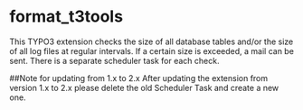 # format_t3tools
This TYPO3 extension checks the size of all database tables and/or the size of all log files at regular intervals. If a certain size is exceeded, a mail can be sent. 
There is a separate scheduler task for each check.

##Note for updating from 1.x to 2.x
After updating the extension from version 1.x to 2.x please delete the old Scheduler Task and create a new one.
